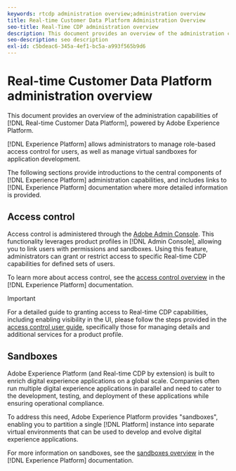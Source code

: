 ```yaml
---
keywords: rtcdp administration overview;administration overview
title: Real-time Customer Data Platform Administration Overview
seo-title: Real-Time CDP administration overview
description: This document provides an overview of the administration capabilities of Real-time Customer Data Platform, powered by Adobe Experience Platform. 
seo-description: seo description
exl-id: c5bdeac6-345a-4ef1-bc5a-a993f565b9d6
---
```

# Real-time Customer Data Platform administration overview

This document provides an overview of the administration capabilities of [!DNL Real-time Customer Data Platform], powered by Adobe Experience Platform. 

[!DNL Experience Platform] allows administrators to manage role-based access control for users, as well as manage virtual sandboxes for application development. 

The following sections provide introductions to the central components of [!DNL Experience Platform] administration capabilities, and includes links to [!DNL Experience Platform] documentation where more detailed information is provided.

## Access control

Access control is administered through the [Adobe Admin Console](http://adminconsole.adobe.com). This functionality leverages product profiles in [!DNL Admin Console], allowing you to link users with permissions and sandboxes. Using this feature, administrators can grant or restrict access to specific Real-time CDP capabilities for defined sets of users.

To learn more about access control, see the [access control overview](../../access-control/home.md) in the [!DNL Experience Platform] documentation.

>[!IMPORTANT]
>
>For a detailed guide to granting access to Real-time CDP capabilities, including enabling visibility in the UI, please follow the steps provided in the [access control user guide](../../access-control/ui/overview.md), specifically those for managing details and additional services for a product profile.

## Sandboxes

Adobe Experience Platform (and Real-time CDP by extension) is built to enrich digital experience applications on a global scale. Companies often run multiple digital experience applications in parallel and need to cater to the development, testing, and deployment of these applications while ensuring operational compliance.

To address this need, Adobe Experience Platform provides "sandboxes", enabling you to partition a single [!DNL Platform] instance into separate virtual environments that can be used to develop and evolve digital experience applications.

For more information on sandboxes, see the [sandboxes overview](../../sandboxes/home.md) in the [!DNL Experience Platform] documentation.

